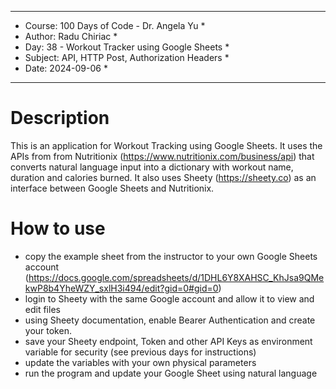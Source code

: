 
************************************************************
*    Course: 100 Days of Code - Dr. Angela Yu              *
*    Author: Radu Chiriac                                  *
*    Day: 38 - Workout Tracker using Google Sheets         *
*    Subject: API, HTTP Post, Authorization Headers        *
*    Date: 2024-09-06                                      *
************************************************************


# Description
This is an application for Workout Tracking using Google Sheets. It uses the APIs from from Nutritionix (https://www.nutritionix.com/business/api) that converts natural language input into a dictionary with workout name, duration and calories burned. It also uses Sheety (https://sheety.co) as an interface between Google Sheets and Nutritionix.

# How to use
- copy the example sheet from the instructor to your own Google Sheets account (https://docs.google.com/spreadsheets/d/1DHL6Y8XAHSC_KhJsa9QMekwP8b4YheWZY_sxlH3i494/edit?gid=0#gid=0)
- login to Sheety with the same Google account and allow it to view and edit files
- using Sheety documentation, enable Bearer Authentication and create your token.
- save your Sheety endpoint, Token and other API Keys as environment variable for security (see previous days for instructions)
- update the variables with your own physical parameters
- run the program and update your Google Sheet using natural language